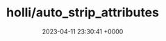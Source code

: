 ---
title: "holli/auto_strip_attributes"
link: "https://github.com/holli/auto_strip_attributes"
date: "2023-04-11 23:30:41 +0000"
description: "AutoStripAttributes gem for Rails helps to remove unnecessary whitespaces from ActiveRecord or ActiveModel attributes. It's good for removing accidental spaces from user inputs (e.g. when user copy/pastes some value to a form and the value has extra spaces at the end)."
category: "github"
---